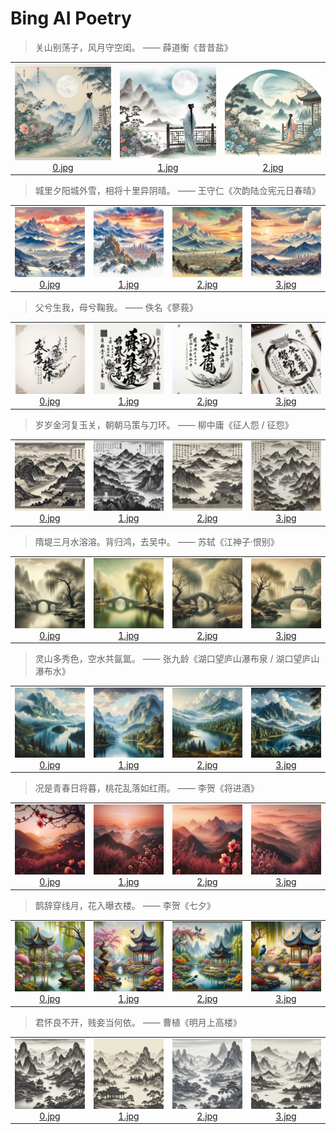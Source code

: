 # Bing AI Poetry

> 关山别荡子，风月守空闺。 —— 薛道衡《昔昔盐》

|      |      |      |
| :----: | :----: | :----: |
|![1701126632746_0.jpg](./images/1701126632746/0.jpg)[0.jpg](https://tse1.mm.bing.net/th/id/OIG.0lT30AZgF0Y9TGnssoUu)|![1701126632746_1.jpg](./images/1701126632746/1.jpg)[1.jpg](https://tse2.mm.bing.net/th/id/OIG.AYKgb1ftqrAfxCfwGjCs)|![1701126632746_2.jpg](./images/1701126632746/2.jpg)[2.jpg](https://tse1.mm.bing.net/th/id/OIG.GcNrrihRgfhlHOwiRtR.)|

> 城里夕阳城外雪，相将十里异阴晴。 —— 王守仁《次韵陆佥宪元日春晴》

|      |      |      |      |
| :----: | :----: | :----: | :----: |
|![1701213011756_0.jpg](./images/1701213011756/0.jpg)[0.jpg](https://tse3.mm.bing.net/th/id/OIG.3Rutx5swGhJl2OdaOfc1)|![1701213011756_1.jpg](./images/1701213011756/1.jpg)[1.jpg](https://tse3.mm.bing.net/th/id/OIG.EKOShqtdRmSrNB9.jNwx)|![1701213011756_2.jpg](./images/1701213011756/2.jpg)[2.jpg](https://tse4.mm.bing.net/th/id/OIG.uqILLR6wkNLsvukyP2pW)|![1701213011756_3.jpg](./images/1701213011756/3.jpg)[3.jpg](https://tse2.mm.bing.net/th/id/OIG.QlCk0de576sDlnx9ZVPb)|

> 父兮生我，母兮鞠我。 —— 佚名《蓼莪》

|      |      |      |      |
| :----: | :----: | :----: | :----: |
|![1701299518133_0.jpg](./images/1701299518133/0.jpg)[0.jpg](https://tse3.mm.bing.net/th/id/OIG.jKBa3t0LTaj1EJiKV1n2)|![1701299518133_1.jpg](./images/1701299518133/1.jpg)[1.jpg](https://tse4.mm.bing.net/th/id/OIG.vOk2IEvsn9lIGI3dMJ1d)|![1701299518133_2.jpg](./images/1701299518133/2.jpg)[2.jpg](https://tse1.mm.bing.net/th/id/OIG.OZMv9rKn4G2JoqRe34jj)|![1701299518133_3.jpg](./images/1701299518133/3.jpg)[3.jpg](https://tse3.mm.bing.net/th/id/OIG.m.IcBuZAquD0HwJtZCJn)|

> 岁岁金河复玉关，朝朝马策与刀环。 —— 柳中庸《征人怨 / 征怨》

|      |      |      |      |
| :----: | :----: | :----: | :----: |
|![1701398007387_0.jpg](./images/1701398007387/0.jpg)[0.jpg](https://tse1.mm.bing.net/th/id/OIG.v9AbdG1R4GvmMGbkOvVQ)|![1701398007387_1.jpg](./images/1701398007387/1.jpg)[1.jpg](https://tse4.mm.bing.net/th/id/OIG.OVsCFutV.oPiTJuU9EZx)|![1701398007387_2.jpg](./images/1701398007387/2.jpg)[2.jpg](https://tse2.mm.bing.net/th/id/OIG.UtPqTkzAGCeWhLVjAplS)|![1701398007387_3.jpg](./images/1701398007387/3.jpg)[3.jpg](https://tse1.mm.bing.net/th/id/OIG.TuORFP5oxLmZEJS7ukJI)|
> 隋堤三月水溶溶。背归鸿，去吴中。 —— 苏轼《江神子·恨别》

|      |      |      |      |
| :----: | :----: | :----: | :----: |
|![1701645078576_0.jpg](./images/1701645078576/0.jpg)[0.jpg](https://tse1.mm.bing.net/th/id/OIG.uI_vGGsrx21Bx6OnsLzx)|![1701645078576_1.jpg](./images/1701645078576/1.jpg)[1.jpg](https://tse2.mm.bing.net/th/id/OIG.Mu4F8wbwK1E1Cj4Z7tFr)|![1701645078576_2.jpg](./images/1701645078576/2.jpg)[2.jpg](https://tse4.mm.bing.net/th/id/OIG.AQ1lm4D6FYZq5cinV_g9)|![1701645078576_3.jpg](./images/1701645078576/3.jpg)[3.jpg](https://tse1.mm.bing.net/th/id/OIG.UEkOHKlHesAIU8TmQrHw)|

> 灵山多秀色，空水共氤氲。 —— 张九龄《湖口望庐山瀑布泉 / 湖口望庐山瀑布水》

|      |      |      |      |
| :----: | :----: | :----: | :----: |
|![1701731571503_0.jpg](./images/1701731571503/0.jpg)[0.jpg](https://tse3.mm.bing.net/th/id/OIG.6NbwmhLVLWllYch.r215)|![1701731571503_1.jpg](./images/1701731571503/1.jpg)[1.jpg](https://tse4.mm.bing.net/th/id/OIG.iDhWyIMlIIq1sLa3uzL7)|![1701731571503_2.jpg](./images/1701731571503/2.jpg)[2.jpg](https://tse1.mm.bing.net/th/id/OIG.MoAMb2atK_FrGRBAjDzz)|![1701731571503_3.jpg](./images/1701731571503/3.jpg)[3.jpg](https://tse3.mm.bing.net/th/id/OIG.wsQ0TbXBX6AMqdAc2I6P)|

> 况是青春日将暮，桃花乱落如红雨。 —— 李贺《将进酒》

|      |      |      |      |
| :----: | :----: | :----: | :----: |
|![1701817862814_0.jpg](./images/1701817862814/0.jpg)[0.jpg](https://tse1.mm.bing.net/th/id/OIG.4uetEcKJyD5BKMvxhNvd)|![1701817862814_1.jpg](./images/1701817862814/1.jpg)[1.jpg](https://tse3.mm.bing.net/th/id/OIG.EmgCXAjzIUzl9LJiIRcV)|![1701817862814_2.jpg](./images/1701817862814/2.jpg)[2.jpg](https://tse2.mm.bing.net/th/id/OIG.EIZE.Cor_7kPCBfnqIdO)|![1701817862814_3.jpg](./images/1701817862814/3.jpg)[3.jpg](https://tse3.mm.bing.net/th/id/OIG.EEVffs_Cvp4iQEP3e7yg)|

> 鹊辞穿线月，花入曝衣楼。 —— 李贺《七夕》

|      |      |      |      |
| :----: | :----: | :----: | :----: |
|![1701904291322_0.jpg](./images/1701904291322/0.jpg)[0.jpg](https://tse1.mm.bing.net/th/id/OIG.812BWZ1Krv9cib5bMZN8)|![1701904291322_1.jpg](./images/1701904291322/1.jpg)[1.jpg](https://tse1.mm.bing.net/th/id/OIG.qJ05maChmKYpxJghB0es)|![1701904291322_2.jpg](./images/1701904291322/2.jpg)[2.jpg](https://tse4.mm.bing.net/th/id/OIG.UrWv3gx7eJaN6MvPmNnI)|![1701904291322_3.jpg](./images/1701904291322/3.jpg)[3.jpg](https://tse3.mm.bing.net/th/id/OIG.l53P9HgG1KUIUjLpaEYh)|

> 君怀良不开，贱妾当何依。 —— 曹植《明月上高楼》

|      |      |      |      |
| :----: | :----: | :----: | :----: |
|![1701990650809_0.jpg](./images/1701990650809/0.jpg)[0.jpg](https://tse1.mm.bing.net/th/id/OIG.qxGQZPR1XBqDR2JOPy0r)|![1701990650809_1.jpg](./images/1701990650809/1.jpg)[1.jpg](https://tse4.mm.bing.net/th/id/OIG.IAUYg7iVVuPlXKREUdYd)|![1701990650809_2.jpg](./images/1701990650809/2.jpg)[2.jpg](https://tse2.mm.bing.net/th/id/OIG.13gZoFJ8_dFJTBxXzDA4)|![1701990650809_3.jpg](./images/1701990650809/3.jpg)[3.jpg](https://tse2.mm.bing.net/th/id/OIG.vVxuUqcao1CUbqXzY.LG)|
